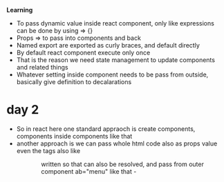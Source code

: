**Learning**

- To pass dynamic value inside react component, only like expressions can be done by using => {}
- Props => to pass into components and back
- Named export are exported as curly braces, and default directly
- By default react component execute only once
- That is the reason we need state management to update components and related things
- Whatever setting inside component needs to be pass from outside, basically give definition to decalarations

# day 2

- So in react here one standard appraoch is create components, components inside components like that
- another approach is we can pass whole html code also as props value even the tags also like
<menu><menu> written so that can also be resolved, <ab><ab> and pass from outer component ab="menu" like that
-
